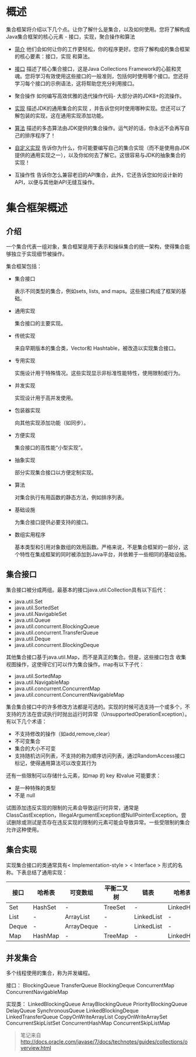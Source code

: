 # 概述
集合框架将介绍以下几个点。让你了解什么是集合，以及如何使用。您将了解构成Java集合框架的核心元素 - 接口，实现，聚合操作和算法

* [简介](/content/collections/intro.md) 他们会如何让你的工作更轻松，你的程序更好。您将了解构成的集合框架的核心要素：接口，实现 和算法。

* [接口](/content/collections/interfaces/README.md) 描述了核心集合接口，这是Java Collections Framework的心脏和灵魂。您将学习有效使用这些接口的一般准则，包括何时使用哪个接口。您还将学习每个接口的示例语法，这将帮助您充分利用接口。

* 聚合操作 如何编写高效优雅的迭代操作代码- 大部分讲的JDK8+的流操作。

* [实现](/content/collections/implementations/README.md) 描述JDK的通用集合的实现 ，并告诉您何时使用哪种实现。您还可以了解包装的实现，这在通用实现添加功能。

* [算法](/content/collections/algorithms.md) 描述的多态算法由JDK提供的集合操作。运气好的话，你永远不会再写自己的排序程序了！

* [自定义实现](/content/collections/custom-implementations.md) 告诉你为什么，你可能要编写自己的集合实现（而不是使用由JDK提供的通用实现之一），以及你如何去了解它。这很容易与JDK的抽象集合的实现！

* 互操作性 告诉你怎么兼容老旧的API集合，此外，它还告诉您如何设计新的API，以便与其他新API无缝互操作。

# 集合框架概述

## 介绍
一个集合代表一组对象，集合框架是用于表示和操纵集合的统一架构，使得集合能够独立于实现细节被操作。

集合框架包括：
- 集合接口
    
    表示不同类型的集合，例如sets, lists, and maps。这些接口构成了框架的基础。
- 通用实现
    
    集合接口的主要实现。
- 传统实现
    
    来自早期版本的集合类，Vector和 Hashtable，被改造以实现集合接口。
- 专用实现
    
    实施设计用于特殊情况。这些实现显示非标准性能特性，使用限制或行为。
- 并发实现
    
    实现设计用于高并发使用。
- 包装器实现
    
    向其他实现添加功能（如同步）。
- 方便实现
    
    集合接口的高性能“小型实现”。
- 抽象实现
    
    部分实现集合接口以方便定制实现。
- 算法
    
    对集合执行有用函数的静态方法，例如排序列表。
- 基础设施

    为集合接口提供必要支持的接口。
- 数组实用程序

    基本类型和引用对象数组的效用函数。严格来说，不是集合框架的一部分，这个特性在集成框架的同时被添加到Java平台，并依赖于一些相同的基础设施。
    
## 集合接口
集合接口被分成两组。最基本的接口java.util.Collection具有以下后代：

- java.util.Set
- java.util.SortedSet
- java.util.NavigableSet
- java.util.Queue
- java.util.concurrent.BlockingQueue
- java.util.concurrent.TransferQueue
- java.util.Deque
- java.util.concurrent.BlockingDeque

其他集合接口基于java.util.Map，而不是真正的集合。但是，这些接口包含 收集视图操作，这使得它们可以作为集合操作。map有以下子代：

- java.util.SortedMap
- java.util.NavigableMap
- java.util.concurrent.ConcurrentMap
- java.util.concurrent.ConcurrentNavigableMap

集合集合接口中的许多修改方法都是可选的。实现的时候可选支持一个或多个，不支持的方法在尝试执行时抛出运行时异常（UnsupportedOperationException）。
有以下几个术语：
- 不支持修改的操作（如add,remove,clear）
- 不可变集合
- 集合的大小不可变
- 支持随机访问列表，不支持的称为顺序访问列表，通过RandomAccess接口标记，使得通用算法可以改变其行为

还有一些限制可以存储什么元素，如map 的 key 和value 可能要求：
- 是一种特殊的类型
- 不是 null

试图添加违反实现的限制的元素会导致运行时异常，通常是 ClassCastException，IllegalArgumentException或NullPointerException。尝试删除或测试是否存在违反实现的限制的元素可能会导致异常。一些受限制的集合允许这种使用。

## 集合实现
实现集合接口的类通常具有< Implementation-style > < Interface > 形式的名称。下表总结了通用实现：

| 接口  |哈希表	|可变数组|	平衡二叉树|	链表|哈希表+链表
|------|-------|--------|---------------|---------|------------
| Set	|HashSet|- 	 |TreeSet        |-	     |LinkedHashSet
| List	|- 	|ArrayList|-	 	  |LinkedList|-	 
| Deque	|- 	|ArrayDeque|-	 	  |LinkedList|-	 
| Map	|HashMap|-	   |TreeMap       |-        |	LinkedHashMap

## 并发集合
多个线程使用的集合，称为并发编程。

接口：
BlockingQueue
TransferQueue
BlockingDeque
ConcurrentMap
ConcurrentNavigableMap

实现类：
LinkedBlockingQueue
ArrayBlockingQueue
PriorityBlockingQueue
DelayQueue
SynchronousQueue
LinkedBlockingDeque
LinkedTransferQueue
CopyOnWriteArrayList
CopyOnWriteArraySet
ConcurrentSkipListSet
ConcurrentHashMap
ConcurrentSkipListMap


> 笔记来自
> http://docs.oracle.com/javase/7/docs/technotes/guides/collections/overview.html




